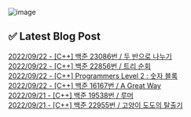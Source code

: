 ![image](https://user-images.githubusercontent.com/76645095/162124599-f9d701d6-e523-49c4-a6ce-193dc38f1026.png)

## ✅ Latest Blog Post

[2022/09/22 - [C++] 백준 23086번 / 두 반으로 나누기](http://blog.naver.com/ds4ouj/222881374907) <br/>
[2022/09/22 - [C++] 백준 22856번 / 트리 순회](http://blog.naver.com/ds4ouj/222881330896) <br/>
[2022/09/22 - [C++] Programmers Level 2 : 숫자 블록](http://blog.naver.com/ds4ouj/222881198853) <br/>
[2022/09/22 - [C++] 백준 16167번 / A Great Way](http://blog.naver.com/ds4ouj/222881112317) <br/>
[2022/09/21 - [C++] 백준 19538번 / 루머](http://blog.naver.com/ds4ouj/222880272475) <br/>
[2022/09/21 - [C++] 백준 22955번 / 고양이 도도의 탈출기](http://blog.naver.com/ds4ouj/222880242490) <br/>
